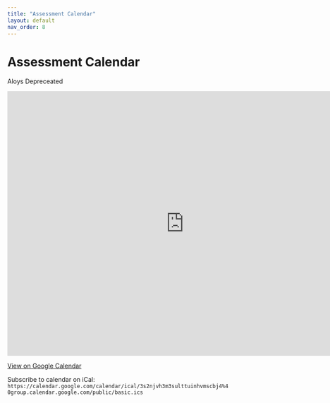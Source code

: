 ```yaml
---
title: "Assessment Calendar"
layout: default
nav_order: 8
---
```


# Assessment Calendar

<label class="label label-blue">Aloys</label>
<label class="label label-red">Depreceated</label>

<iframe src="https://calendar.google.com/calendar/embed?src=3s2njvh3m3sulttuinhvmscbj4%40group.calendar.google.com&ctz=Australia%2FSydney" style="border: 0" width="800" height="600" frameborder="0" scrolling="no"></iframe>

[View on Google Calendar](https://calendar.google.com/calendar?cid=M3Mybmp2aDNtM3N1bHR0dWluaHZtc2NiajRAZ3JvdXAuY2FsZW5kYXIuZ29vZ2xlLmNvbQ)

Subscribe to calendar on iCal: `https://calendar.google.com/calendar/ical/3s2njvh3m3sulttuinhvmscbj4%40group.calendar.google.com/public/basic.ics`
